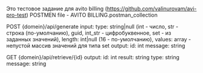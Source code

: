 Это тестовое задание для avito billing (https://github.com/valinurovam/avi-pro-test)
POSTMEN file - AVITO BILLING.postman_collection
 
 POST {domein}/api/generate
 	input:
 		type: string|null (int - число, str - строка (по-умолчанию), guid, int_str - цифробуквенное, set - из заданных значений),
 		length: int|null (16 - по-умолчанию),
 		values: array - непустой массив значений для типа set
 	output:
		id: int
		message: string

GET {domein}/api/retrieve/{id}
 	output:
		id: int
		result: string
		type: string
		message: string
